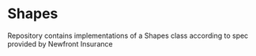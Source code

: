 # Shapes
Repository contains implementations of a Shapes class according to spec provided by Newfront Insurance
